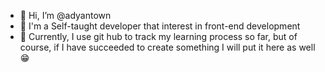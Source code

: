 - 👋 Hi, I’m @adyantown
- 👀 I'm a Self-taught developer that interest in front-end development
- 🌱 Currently, I use git hub to track my learning process so far, but of course, if I have succeeded to create something I will put it here as well 😁
